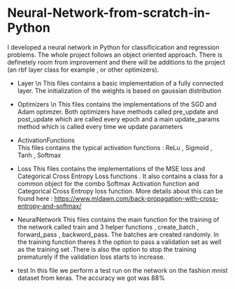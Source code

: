 # Neural-Network-from-scratch-in-Python
I developed a neural network in Python for classificication and regression problems. The whole project follows an object oriented approach. There is definetely room from improvement and there will be additions to the project (an rbf layer class for example , or other optimizers). 

* Layer \n
  This files contains a basic implementation of a fully connected layer. The initialization of the weights is based on gaussian distribution 

* Optimizers \n
  This files contains the implementations of the SGD and Adam optimzer. Both optimizers have methods called pre_update and post_update which are called every epoch and a     main update_params method which is called every time we update parameters 

* ActivationFunctions  
  This files contains the typical activation functions : ReLu , Sigmoid , Tanh , Softmax

* Loss
  This files contains the implementations of the MSE loss and Categorical Cross Entropy Loss functions . It also contains a class for a common object for the combo Softmax   Activation function and Categorical Cross Entropy loss function. More details about this can be found here : 
  https://www.mldawn.com/back-propagation-with-cross-entropy-and-softmax/

* NeuralNetwork 
  This files contains the main function for the training of the network called train and 3 helper functions , create_batch , forward_pass , backword_pass. The batches are    created randomly. In the training function theres it the option to pass a validation set as well as the training set .There is also the option to stop the training         prematurely if the validation loss starts to increase.

* test
  In this file we perform a test run on the network on the fashion mnist dataset from keras. The accuracy we got was 88%

